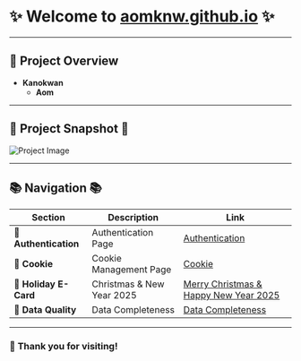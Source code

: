 # ✨ **Welcome to [aomknw.github.io](https://aomknw.github.io)** ✨

---

## 🌟 **Project Overview**  
- **Kanokwan**  
  - **Aom**  

---

## 📸 **Project Snapshot** 📸

![Project Image](Images/IMG_5457.jpeg)

---

## 📚 **Navigation** 📚

| **Section**           | **Description**              | **Link**                              |
|-----------------------|-----------------------------|--------------------------------------|
| 🔐 **Authentication**  | Authentication Page         | [Authentication](authentication)     |
| 🍪 **Cookie**          | Cookie Management Page      | [Cookie](cookie.md)                  |
| 🎄 **Holiday E-Card**  | Christmas & New Year 2025   | [Merry Christmas & Happy New Year 2025](e-card.md) |
| 🔐 **Data Quality**    | Data Completeness           | [Data Completeness](completeness.html) |

---

### 🎁 **Thank you for visiting!**
